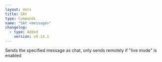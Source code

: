 ```yaml
---
layout: docs
title: SAY
type: Commands
name: "SAY <message>"
changelog:
  - type: Added
    version: v0.14.1
---
```

Sends the specified message as chat, only sends remotely if "live mode" is enabled
